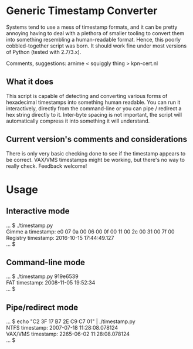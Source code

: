 # Generic Timestamp Converter

Systems tend to use a mess of timestamp formats, and it can be pretty annoying having to deal with
a plethora of smaller tooling to convert them into something resembling a human-readable format.
Hence, this poorly cobbled-together script was born. It should work fine under most versions of
Python (tested with 2.7/3.x).

Comments, suggestions: arnime < squiggly thing > kpn-cert.nl

## What it does

This script is capable of detecting and converting various forms of hexadecimal timestamps
into something human readable. You can run it interactively, directly from the command-line or
you can pipe / redirect a hex string directly to it. Inter-byte spacing is not important, the
script will automatically compress it into something it will understand.

## Current version's comments and considerations

There is only very basic checking done to see if the timestamp appears to be correct.
VAX/VMS timestamps might be working, but there's no way to really check. Feedback welcome!

# Usage

## Interactive mode

... $ ./timestamp.py  
Gimme a timestamp: e0 07 0a 00 06 00 0f 00  11 00 2c 00 31 00 7f 00  
Registry timestamp: 2016-10-15 17:44:49.127  
... $

## Command-line mode

... $ ./timestamp.py 919e6539  
FAT timestamp: 2008-11-05 19:52:34  
... $

## Pipe/redirect mode

... $ echo "C2 3F 17 B7 2E C9 C7 01" | ./timestamp.py  
NTFS timestamp: 2007-07-18 11:28:08.078124  
VAX/VMS timestamp: 2265-06-02 11:28:08.078124  
... $
